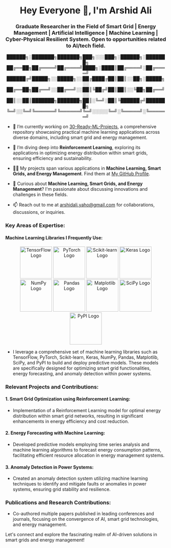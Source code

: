 <h1 align="center">Hey Everyone 👋, I'm Arshid Ali</h1>

<h3 align="center">Graduate Researcher in the Field of Smart Grid | Energy Management | Artificial Intelligence | Machine Learning | Cyber-Physical Resilient System. Open to opportunities related to AI/tech field.</h3>

<p align="center">
  ██████╗░███████╗███████╗███╗░░░███╗░██████╗░███████╗
  ██╔══██╗██╔════╝██╔════╝████╗░████║██╔════╝░██╔════╝
  ██████╔╝█████╗░░█████╗░░██╔████╔██║██║░░██╗░█████╗░░
  ██╔══██╗██╔══╝░░██╔══╝░░██║╚██╔╝██║██║░░╚██╗██╔══╝░░
  ██║░░██║███████╗███████╗██║░╚═╝░██║╚██████╔╝███████╗
  ╚═╝░░╚═╝╚══════╝╚══════╝╚═╝░░░░░╚═╝░╚═════╝░╚══════╝
</p>

- 🔭 I’m currently working on [30-Ready-ML-Projects](https://github.com/jaiswaladi246/Python-4-DevOps), a comprehensive repository showcasing practical machine learning applications across diverse domains, including smart grid and energy management.

- 🌱 I’m diving deep into **Reinforcement Learning**, exploring its applications in optimizing energy distribution within smart grids, ensuring efficiency and sustainability.

- 👨‍💻 My projects span various applications in **Machine Learning, Smart Grids, and Energy Management**. Find them at [My GitHub Profile](https://github.com/ArshidAli84).

- 💬 Curious about **Machine Learning, Smart Grids, and Energy Management**? I'm passionate about discussing innovations and challenges in these fields.

- 📫 Reach out to me at arshidali.yaho@gmail.com for collaborations, discussions, or inquiries.

### Key Areas of Expertise:

#### Machine Learning Libraries I Frequently Use:

<p align="center">
  <img src="https://cdn.jsdelivr.net/gh/devicons/devicon/icons/tensorflow/tensorflow-original.svg" alt="TensorFlow Logo" width="100">
  <img src="https://cdn.jsdelivr.net/gh/devicons/devicon/icons/pytorch/pytorch-original.svg" alt="PyTorch Logo" width="100">
  <img src="https://cdn.jsdelivr.net/gh/devicons/devicon/icons/scikit-learn/scikit-learn-original.svg" alt="Scikit-learn Logo" width="100">
  <img src="https://cdn.jsdelivr.net/gh/devicons/devicon/icons/keras/keras-original.svg" alt="Keras Logo" width="100">
  <img src="https://cdn.jsdelivr.net/gh/devicons/devicon/icons/numpy/numpy-original.svg" alt="NumPy Logo" width="100">
  <img src="https://cdn.jsdelivr.net/gh/devicons/devicon/icons/pandas/pandas-original-wordmark.svg" alt="Pandas Logo" width="100">
  <img src="https://cdn.jsdelivr.net/gh/devicons/devicon/icons/matplotlib/matplotlib-original.svg" alt="Matplotlib Logo" width="100">
  <img src="https://cdn.jsdelivr.net/gh/devicons/devicon/icons/scipy/scipy-original.svg" alt="SciPy Logo" width="100">
  <img src="https://cdn.jsdelivr.net/gh/devicons/devicon/icons/python/python-original-wordmark.svg" alt="PyPI Logo" width="100">
</p>

- I leverage a comprehensive set of machine learning libraries such as TensorFlow, PyTorch, Scikit-learn, Keras, NumPy, Pandas, Matplotlib, SciPy, and PyPI to build and deploy predictive models. These models are specifically designed for optimizing smart grid functionalities, energy forecasting, and anomaly detection within power systems.

### Relevant Projects and Contributions:

#### 1. Smart Grid Optimization using Reinforcement Learning:
- Implementation of a Reinforcement Learning model for optimal energy distribution within smart grid networks, resulting in significant enhancements in energy efficiency and cost reduction.

#### 2. Energy Forecasting with Machine Learning:
- Developed predictive models employing time series analysis and machine learning algorithms to forecast energy consumption patterns, facilitating efficient resource allocation in energy management systems.

#### 3. Anomaly Detection in Power Systems:
- Created an anomaly detection system utilizing machine learning techniques to identify and mitigate faults or anomalies in power systems, ensuring grid stability and resilience.

### Publications and Research Contributions:

- Co-authored multiple papers published in leading conferences and journals, focusing on the convergence of AI, smart grid technologies, and energy management.

Let's connect and explore the fascinating realm of AI-driven solutions in smart grids and energy management!

